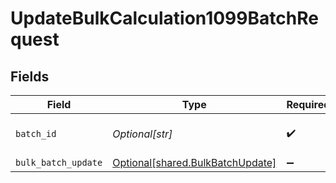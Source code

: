# UpdateBulkCalculation1099BatchRequest


## Fields

| Field                                                                          | Type                                                                           | Required                                                                       | Description                                                                    |
| ------------------------------------------------------------------------------ | ------------------------------------------------------------------------------ | ------------------------------------------------------------------------------ | ------------------------------------------------------------------------------ |
| `batch_id`                                                                     | *Optional[str]*                                                                | :heavy_check_mark:                                                             | Unique identifier for a batch                                                  |
| `bulk_batch_update`                                                            | [Optional[shared.BulkBatchUpdate]](undefined/models/shared/bulkbatchupdate.md) | :heavy_minus_sign:                                                             | N/A                                                                            |